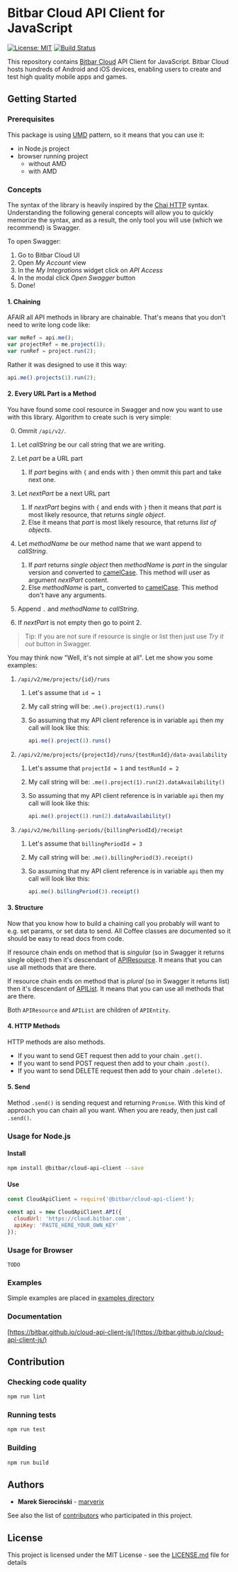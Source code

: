 # Bitbar Cloud API Client for JavaScript

[![License: MIT](https://img.shields.io/badge/License-MIT-blue.svg)](LICENSE.md)
[![Build Status](https://travis-ci.com/bitbar/cloud-api-client-js.svg?branch=master)](https://travis-ci.com/bitbar/cloud-api-client-js)

This repository contains [Bitbar Cloud](https://bitbar.com/testing/) API Client for JavaScript.
Bitbar Cloud hosts hundreds of Android and iOS devices, enabling users to create and test high quality mobile apps and games.


## Getting Started

### Prerequisites

This package is using [UMD](https://github.com/umdjs/umd/blob/master/templates/returnExportsGlobal.js) pattern,
so it means that you can use it:

  * in Node.js project
  * browser running project
    * without AMD
    * with AMD


### Concepts

The syntax of the library is heavily inspired by the [Chai HTTP](https://github.com/chaijs/chai-http) syntax.
Understanding the following general concepts will allow you to quickly memorize the syntax, and as a result,
the only tool you will use (which we recommend) is Swagger.

To open Swagger:

  1. Go to Bitbar Cloud UI
  2. Open _My Account_ view
  3. In the _My Integrations_ widget click on _API Access_
  4. In the modal click _Open Swagger_ button
  5. Done!


#### 1. Chaining

AFAIR all API methods in library are chainable. That's means that you don't need to write long code like:

```js
var meRef = api.me();
var projectRef = me.project(1);
var runRef = project.run(2);
```

Rather it was designed to use it this way:

```js
api.me().projects(1).run(2);
```

#### 2. Every URL Part is a Method

You have found some cool resource in Swagger and now you want to use with this library. Algorithm to create such is
very simple:

  0. Ommit `/api/v2/`.
  1. Let _callString_ be our call string that we are writing.
  2. Let _part_ be a URL part

      1. If _part_ begins with `{` and ends with `}` then ommit this part and take next one.

  3. Let _nextPart_ be a next URL part

      1. If _nextPart_ begins with `{` and ends with `}` then it means that _part_ is most likely resource,
         that returns *single object*.
      2. Else it means that _part_ is most likely resource, that returns *list of objects*. 

  4. Let _methodName_ be our method name that we want append to _callString_.

      1. If _part_ returns *single object* then _methodName_ is _part_ in the singular version
         and converted to [camelCase](https://simple.wikipedia.org/wiki/CamelCase). This method will user as argument
         _nextPart_ content.
      2. Else _methodName_ is part_ converted to [camelCase](https://simple.wikipedia.org/wiki/CamelCase).
         This method don't have any arguments.

  5. Append `.` and _methodName_ to _callString_.
  6. If _nextPart_ is not empty then go to point 2.
  
> Tip: If you are not sure if resource is single or list then just use _Try it out_ button in Swagger.

You may think now "Well, it's not simple at all". Let me show you some examples:


  1. `/api/v2/me/projects/{id}/runs`

      1. Let's assume that `id = 1`
      2. My call string will be: `.me().project(1).runs()`
      3. So assuming that my API client reference is in variable `api` then my call will look like this:

          ```js
          api.me().project(1).runs()
          ```

  2. `/api/v2/me/projects/{projectId}/runs/{testRunId}/data-availability`

      1. Let's assume that `projectId = 1` and `testRunId = 2`
      2. My call string will be: `.me().project(1).run(2).dataAvailability()`
      3. So assuming that my API client reference is in variable `api` then my call will look like this:

          ```js
          api.me().project(1).run(2).dataAvailability()
          ```

  3. `/api/v2/me/billing-periods/{billingPeriodId}/receipt`

      1. Let's assume that `billingPeriodId = 3`
      2. My call string will be: `.me().billingPeriod(3).receipt()`
      3. So assuming that my API client reference is in variable `api` then my call will look like this:

          ```js
          api.me().billingPeriod(3).receipt()
          ```

#### 3. Structure

Now that you know how to build a chaining call you probably will want to e.g. set params, or set data to send.
All Coffee classes are documented so it should be easy to read docs from code. 

If resource chain ends on method that is _singular_ (so in Swagger it returns single object) then it's descendant of
[APIResource](src/APIResource.coffee). It means that you can use all methods that are there.

If resource chain ends on method that is _plural_ (so in Swagger it returns list) then it's descendant of
[APIList](src/APIList.coffee). It means that you can use all methods that are there.

Both `APIResource` and `APIList` are children of `APIEntity`.


#### 4. HTTP Methods

HTTP methods are also methods.

* If you want to send GET request then add to your chain `.get()`.
* If you want to send POST request then add to your chain `.post()`.
* If you want to send DELETE request then add to your chain `.delete()`.


#### 5. Send

Method `.send()` is sending request and returning `Promise`. With this kind of approach you can chain all you want.
When you are ready, then just call `.send()`.


### Usage for Node.js
    
#### Install

```sh
npm install @bitbar/cloud-api-client --save
```

#### Use

```js
const CloudApiClient = require('@bitbar/cloud-api-client');

const api = new CloudApiClient.API({
  cloudUrl: 'https://cloud.bitbar.com',
  apiKey: 'PASTE_HERE_YOUR_OWN_KEY'
});
```


### Usage for Browser

```
TODO
```


### Examples

Simple examples are placed in [examples directory](examples/README.md)


### Documentation

[https://bitbar.github.io/cloud-api-client-js/](https://bitbar.github.io/cloud-api-client-js/)


## Contribution

### Checking code quality

```sh
npm run lint
```

### Running tests

```sh
npm run test
```

### Building

```sh
npm run build
```


## Authors

* **Marek Sierociński** - [marverix](https://github.com/marverix)

See also the list of [contributors](https://github.com/bitbar/cloud-api-client-js/contributors)
who participated in this project.


## License

This project is licensed under the MIT License - see the [LICENSE.md](LICENSE.md) file for details
